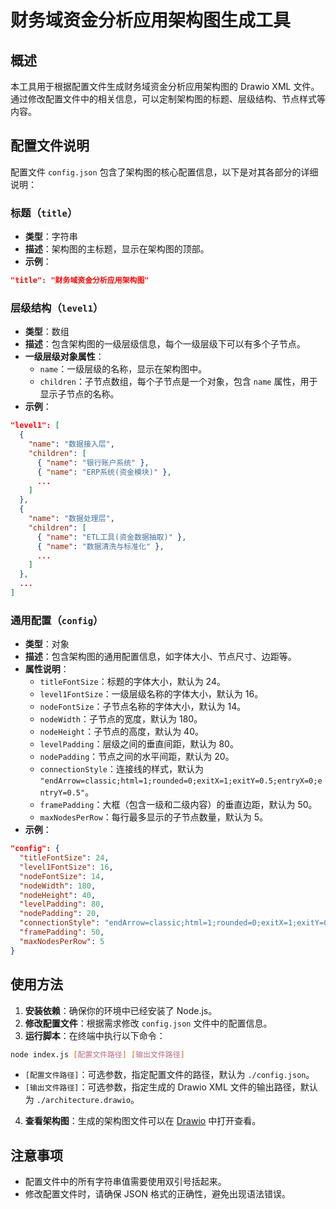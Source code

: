 # 财务域资金分析应用架构图生成工具

## 概述

本工具用于根据配置文件生成财务域资金分析应用架构图的 Drawio XML 文件。通过修改配置文件中的相关信息，可以定制架构图的标题、层级结构、节点样式等内容。

## 配置文件说明

配置文件 `config.json` 包含了架构图的核心配置信息，以下是对其各部分的详细说明：

### 标题（`title`）

- **类型**：字符串
- **描述**：架构图的主标题，显示在架构图的顶部。
- **示例**：

```json
"title": "财务域资金分析应用架构图"
```

### 层级结构（`level1`）

- **类型**：数组
- **描述**：包含架构图的一级层级信息，每个一级层级下可以有多个子节点。
- **一级层级对象属性**：
  - `name`：一级层级的名称，显示在架构图中。
  - `children`：子节点数组，每个子节点是一个对象，包含 `name` 属性，用于显示子节点的名称。
- **示例**：

```json
"level1": [
  {
    "name": "数据接入层",
    "children": [
      { "name": "银行账户系统" },
      { "name": "ERP系统(资金模块)" },
      ...
    ]
  },
  {
    "name": "数据处理层",
    "children": [
      { "name": "ETL工具(资金数据抽取)" },
      { "name": "数据清洗与标准化" },
      ...
    ]
  },
  ...
]
```

### 通用配置（`config`）

- **类型**：对象
- **描述**：包含架构图的通用配置信息，如字体大小、节点尺寸、边距等。
- **属性说明**：
  - `titleFontSize`：标题的字体大小，默认为 24。
  - `level1FontSize`：一级层级名称的字体大小，默认为 16。
  - `nodeFontSize`：子节点名称的字体大小，默认为 14。
  - `nodeWidth`：子节点的宽度，默认为 180。
  - `nodeHeight`：子节点的高度，默认为 40。
  - `levelPadding`：层级之间的垂直间距，默认为 80。
  - `nodePadding`：节点之间的水平间距，默认为 20。
  - `connectionStyle`：连接线的样式，默认为 `"endArrow=classic;html=1;rounded=0;exitX=1;exitY=0.5;entryX=0;entryY=0.5"`。
  - `framePadding`：大框（包含一级和二级内容）的垂直边距，默认为 50。
  - `maxNodesPerRow`：每行最多显示的子节点数量，默认为 5。
- **示例**：

```json
"config": {
  "titleFontSize": 24,
  "level1FontSize": 16,
  "nodeFontSize": 14,
  "nodeWidth": 180,
  "nodeHeight": 40,
  "levelPadding": 80,
  "nodePadding": 20,
  "connectionStyle": "endArrow=classic;html=1;rounded=0;exitX=1;exitY=0.5;entryX=0;entryY=0.5",
  "framePadding": 50,
  "maxNodesPerRow": 5
}
```

## 使用方法

1. **安装依赖**：确保你的环境中已经安装了 Node.js。
2. **修改配置文件**：根据需求修改 `config.json` 文件中的配置信息。
3. **运行脚本**：在终端中执行以下命令：

```bash
node index.js [配置文件路径] [输出文件路径]
```

- `[配置文件路径]`：可选参数，指定配置文件的路径，默认为 `./config.json`。
- `[输出文件路径]`：可选参数，指定生成的 Drawio XML 文件的输出路径，默认为 `./architecture.drawio`。

4. **查看架构图**：生成的架构图文件可以在 [Drawio](https://app.diagrams.net/) 中打开查看。

## 注意事项

- 配置文件中的所有字符串值需要使用双引号括起来。
- 修改配置文件时，请确保 JSON 格式的正确性，避免出现语法错误。
